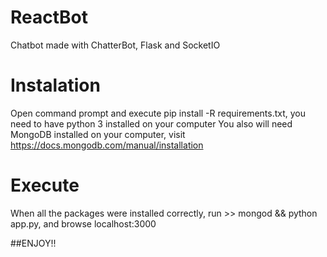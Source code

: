 # ReactBot
Chatbot made with ChatterBot, Flask and SocketIO


# Instalation

Open command prompt and execute pip install -R  requirements.txt, you need to have python 3 installed on your computer
You also will need MongoDB installed on your computer, visit https://docs.mongodb.com/manual/installation

# Execute

When all the packages were installed correctly, run >> mongod && python app.py, and browse localhost:3000

##ENJOY!!
